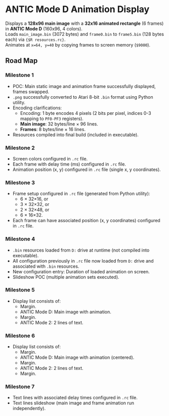 # ANTIC Mode D Animation Display

Displays a **128x96 main image** with a **32x16 animated rectangle** (6 frames) in **ANTIC Mode D** (160x96, 4 colors).  
Loads `main_image.bin` (3072 bytes) and `frame0.bin` to `frame5.bin` (128 bytes each) via `{$R resources.rc}`.  
Animates at `x=64, y=40` by copying frames to screen memory (`$9000`).

## Road Map

### Milestone 1
- POC: Main static image and animation frame successfully displayed, frames swapped.
- `.png` successfully converted to Atari 8-bit `.bin` format using Python utility.
- Encoding clarifications:  
  - Encoding: 1 byte encodes 4 pixels (2 bits per pixel, indices 0-3 mapping to `PF0-PF3` registers).  
  - **Main image**: 32 bytes/line × 96 lines.  
  - **Frames**: 8 bytes/line × 16 lines.
- Resources compiled into final build (included in executable).

### Milestone 2
- Screen colors configured in `.rc` file.
- Each frame with delay time (ms) configured in `.rc` file.
- Animation position (x, y) configured in `.rc` file (single x, y coordinates).

### Milestone 3
- Frame setup configured in `.rc` file (generated from Python utility):  
  - 6 × 32×16, or  
  - 3 × 32×32, or  
  - 2 × 32×48, or  
  - 6 × 16×32.
- Each frame can have associated position (x, y coordinates) configured in `.rc` file.

### Milestone 4
- `.bin` resources loaded from `D:` drive at runtime (not compiled into executable).
- All configuration previously in `.rc` file now loaded from `D:` drive and associated with `.bin` resources.
- New configuration entry: Duration of loaded animation on screen.
- Slideshow POC (multiple animation sets executed).

### Milestone 5
- Display list consists of:  
  - Margin.  
  - ANTIC Mode D: Main image with animation.  
  - Margin.  
  - ANTIC Mode 2: 2 lines of text.

### Milestone 6
- Display list consists of:  
  - Margin.  
  - ANTIC Mode D: Main image with animation (centered).  
  - Margin.  
  - ANTIC Mode 2: 2 lines of text.  
  - Margin.

### Milestone 7
- Text lines with associated delay times configured in `.rc` file.
- Text lines slideshow (main image and frame animation run independently).